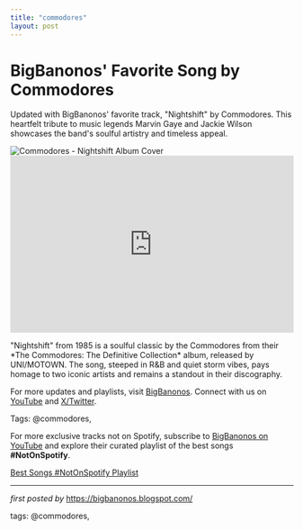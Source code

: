 ```yaml
---
title: "commodores"
layout: post
---
```

<!-- Post Title -->
<h1 >BigBanonos' Favorite Song by Commodores</h1> <!-- Introductory Text -->
<p >Updated with BigBanonos' favorite track, "Nightshift" by Commodores. This heartfelt tribute to music legends Marvin Gaye and Jackie Wilson showcases the band's soulful artistry and timeless appeal.</p> <!-- Featured Image -->
<div > <img src="https://upload.wikimedia.org/wikipedia/en/9/9c/Commodores_nightshift_album_cover.jpg" alt="Commodores - Nightshift Album Cover" />
</div> <!-- YouTube Video Embed -->
<div > <iframe width="100%" height="315" src="https://www.youtube.com/embed/FrkEDe6Ljqs" title="Commodores - Nightshift (Official Music Video)" frameborder="0" allow="accelerometer; autoplay; clipboard-write; encrypted-media; gyroscope; picture-in-picture; web-share" referrerpolicy="strict-origin-when-cross-origin" allowfullscreen></iframe>
</div> <!-- Song Information -->
<div > <p>"Nightshift" from 1985 is a soulful classic by the Commodores from their *The Commodores: The Definitive Collection* album, released by UNI/MOTOWN. The song, steeped in R&B and quiet storm vibes, pays homage to two iconic artists and remains a standout in their discography.</p>
</div> <!-- Footer Links -->
<div > <p>For more updates and playlists, visit <a href="https://bigbanonos.blogspot.com/" target="_blank">BigBanonos</a>. Connect with us on <a href="https://www.youtube.com/@BigBanonos" target="_blank">YouTube</a> and <a href="https://x.com/bigbanonos" target="_blank">X/Twitter</a>.</p>
</div> <!-- Tags -->
<p >Tags: @commodores,</p>


<!--Subscribe and Playlist Links-->
<div>
    <p>For more exclusive tracks not on Spotify, subscribe to <a href="https://www.youtube.com/@BigBanonos" target="_blank">BigBanonos on YouTube</a> and explore their curated playlist of the best songs <strong>#NotOnSpotify</strong>.</p>
    <p><a href="https://www.youtube.com/playlist?list=PLtuNtuTatqI0kFahUCbtbfenC_ET5O_tr" target="_blank">Best Songs #NotOnSpotify Playlist<br /></a></p></div>

<hr />

<p><em>first posted by</em> <a href="https://bigbanonos.blogspot.com/" rel="noopener" target="_new">https://bigbanonos.blogspot.com/</a></p>

<p>tags: @commodores,</p>
